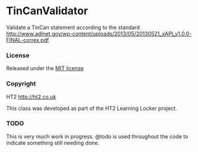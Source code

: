 TinCanValidator
===============

Validate a TinCan statement according to the standard http://www.adlnet.gov/wp-content/uploads/2013/05/20130521_xAPI_v1.0.0-FINAL-correx.pdf

### License

Released under the [MIT license](http://opensource.org/licenses/MIT)

### Copyright

HT2 http://ht2.co.uk

This class was developed as part of the HT2 Learning Locker project.

### TODO

This is very much work in progress. @todo is used throughout the code to indicate something still needing done.
